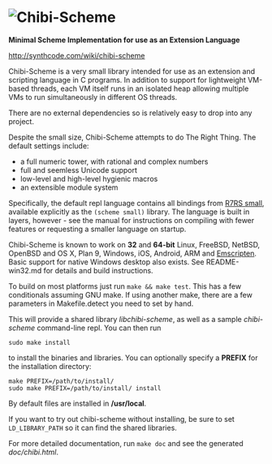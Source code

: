 # ![Chibi-Scheme](https://goo.gl/ZDtn4q)

**Minimal Scheme Implementation for use as an Extension Language**

http://synthcode.com/wiki/chibi-scheme

Chibi-Scheme is a very small library intended for use as an extension
and scripting language in C programs.  In addition to support for
lightweight VM-based threads, each VM itself runs in an isolated heap
allowing multiple VMs to run simultaneously in different OS threads.

There are no external dependencies so is relatively easy to drop into
any project.

Despite the small size, Chibi-Scheme attempts to do The Right Thing.
The default settings include:

* a full numeric tower, with rational and complex numbers
* full and seemless Unicode support
* low-level and high-level hygienic macros
* an extensible module system

Specifically, the default repl language contains all bindings from
[R7RS small](https://small.r7rs.org/), available explicitly as the
`(scheme small)` library.  The language is built in layers, however -
see the manual for instructions on compiling with fewer features or
requesting a smaller language on startup.

Chibi-Scheme is known to work on **32** and **64-bit** Linux, FreeBSD,
NetBSD, OpenBSD and OS X, Plan 9, Windows, iOS, Android,
ARM and [Emscripten](https://kripken.github.io/emscripten-site).  Basic
support for native Windows desktop also exists. See README-win32.md
for details and build instructions.

To build on most platforms just run `make && make test`.  This has a
few conditionals assuming GNU make.  If using another make, there are
a few parameters in Makefile.detect you need to set by hand.

This will provide a shared library *libchibi-scheme*, as well as a
sample *chibi-scheme* command-line repl.  You can then run

    sudo make install

to install the binaries and libraries.  You can optionally specify a
**PREFIX** for the installation directory:

    make PREFIX=/path/to/install/
    sudo make PREFIX=/path/to/install/ install

By default files are installed in **/usr/local**.

If you want to try out chibi-scheme without installing, be sure to set
`LD_LIBRARY_PATH` so it can find the shared libraries.

For more detailed documentation, run `make doc` and see the generated
*doc/chibi.html*.
